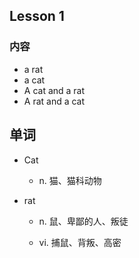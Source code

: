 ## Lesson 1

### 内容

* a rat
* a cat
* A cat and a rat
* A rat and a cat

## 单词

* Cat
  * n. 猫、猫科动物

* rat

  * n. 鼠、卑鄙的人、叛徒

  * vi. 捕鼠、背叛、高密



